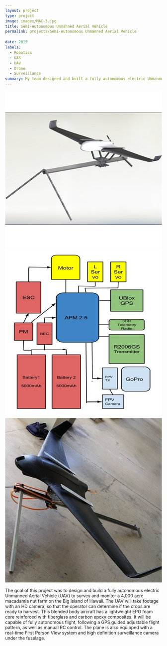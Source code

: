 ```yaml
---
layout: project
type: project
image: images/MAC-3.jpg
title: Semi-Autonomous Unmanned Aerial Vehicle
permalink: projects/Semi-Autonomous Unmanned Aerial Vehicle

date: 2015
labels:
  - Robotics
  - UAS
  - UAV
  - Drone
  - Surveillance 
summary: My team designed and built a fully autonomous electric Unmanned Aerial Vehicle (UAV) to survey and monitor a 4,000 acre macadamia nut farm on the Big Island of Hawaii. 
---
```


<div class="ui small rounded images">
  <img class="ui image" src="../images/MAC-1.png">
  <img class="ui image" src="../images/MAC-2.png"> 
  <img class="ui image" src="../images/MAC-3.jpg">
</div>

   The goal of this project was to design and build a fully autonomous electric Unmanned Aerial Vehicle (UAV) to survey and monitor a 4,000 acre macadamia nut farm on the Big Island of Hawaii. The UAV will take footage with an HD camera, so that the operator can determine if the crops are ready to harvest. 
    This blended body aircraft  has a lightweight EPO foam core reinforced with fiberglass and carbon epoxy composites.  It will be capable  of fully autonomous flight, following a GPS guided adjustable flight pattern, as well as manual RC control. The plane is also equipped with a real-time First Person View system and high definition surveillance camera under the fuselage. 





